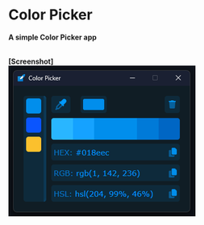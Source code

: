 # Color Picker

**A simple Color Picker app**

\
**[Screenshot]**\
![Color-Picker](https://raw.githubusercontent.com/jabed-web-dev/Color-Picker/main/screenshot.png)
